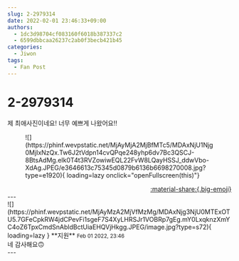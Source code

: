 ```yaml
---
slug: 2-2979314
date: 2022-02-01 23:46:33+09:00
authors:
  - 1dc3d98704cf083160f6018b387337c2
  - 6599dbbcaa26237c2ab0f3becb421b45
categories:
  - Jiwon
tags:
  - Fan Post
---
```


# 2-2979314

<div class="post-container" markdown="1">
<div class="content-container md-sidebar__scrollwrap" markdown="1">

제 최애사진이네요! 너무 예쁘게 나왔어요!!
<figure markdown="1">
![](https://phinf.wevpstatic.net/MjAyMjA2MjBfMTc5/MDAxNjU1Njg0MjIxNzQx.Tw6J2tVdpn14cvQPqe248yhp6dv7Bc3QSCJ-8BtsAdMg.eIk0T4t3RVZowiwEQL22FvW8LQayHSSJ_ddwVbo-XdAg.JPEG/e3646613c75345d0879b6136b6698270008.jpg?type=e1920){ loading=lazy onclick="openFullscreen(this)"}
</figure>


</div>
</div>

<div style="text-align: right;" markdown="1">
<a href="https://weverse.io/fromis9/fanpost/2-2979314" style="text-align: right;">:material-share:{.big-emoji}</a>
</div>
---

<div class="comments-container md-sidebar__scrollwrap" markdown="1">
<div class="comment" markdown="1">
<div class='id-container' markdown="1">
![](https://phinf.wevpstatic.net/MjAyMzA2MjVfMzMg/MDAxNjg3NjU0MTExOTU5.7GFeCpkRW4jdCPevFi1sgeF7S4XyLHRSJr1VOBRp7gEg.mY0LxqknzXmYC4oZ6TpxCmdSnAbldBctUiaEHQVjHkgg.JPEG/image.jpg?type=s72){ loading=lazy }
**<span class="artist">지원</span>** <small>Feb 01 2022, 23:46</small><br>
</div>
<div class='comment-body' markdown="1">
네 감사해요🙃
</div>
</div>
</div>
---
